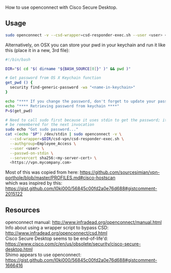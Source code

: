 How to use openconnect with Cisco Secure Desktop.

## Usage
```bash
sudo openconnect -v --csd-wrapper=csd-responder-exec.sh --user <user> <https://vpn.mycompany.com>
```
Alternatively, on OSX you can store your pwd in your keychain and run it like this (place it in a new, 3rd file):
```bash
#!/bin/bash

DIR="$( cd "$( dirname "${BASH_SOURCE[0]}" )" && pwd )"

# Get password from OS X Keychain function
get_pwd () {
  security find-generic-password -wa "<name-in-keychain>"
}

echo "**** If you change the password, don't forget to update your password manager and the OS X keychain ****"
echo "**** Retrieving password from keychain ****"
P=$(get_pwd)

# Need to call sudo first because it uses stdin to get the password; it should
# be remembered for the next invocation
sudo echo "Got sudo password..."
cat <(echo "$P") /dev/stdin | sudo openconnect -v \
  --csd-wrapper=$DIR/csd-vpn/csd-responder-exec.sh \
  --authgroup=Employee_Access \
  --user <user> \
  --passwd-on-stdin \
  --servercert sha256:<my-server-cert> \
  <https://vpn.mycompany.com>
```

Most of this was copied from here: https://github.com/sourcesimian/vpn-porthole/blob/master/PROFILES.md#cisco-hostscan \
which was inspired by this: https://gist.github.com/l0ki000/56845c00fd2a0e76d688#gistcomment-2015122

## Resources
openconnect manual: http://www.infradead.org/openconnect/manual.html \
Info about using a wrapper script to bypass CSD: http://www.infradead.org/openconnect/csd.html \
Cisco Secure Desktop seems to be end-of-life'd: https://www.cisco.com/c/en/us/obsolete/security/cisco-secure-desktop.html \
Shimo appears to use openconnect: https://gist.github.com/l0ki000/56845c00fd2a0e76d688#gistcomment-1666416
